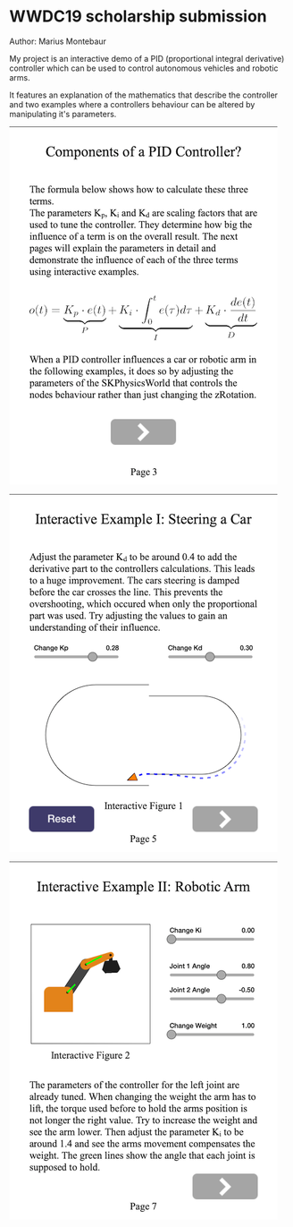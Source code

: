 # WWDC19 scholarship submission

Author: Marius Montebaur


My project is an interactive demo of a PID (proportional integral derivative) controller which can be used to control autonomous vehicles and robotic arms.

It features an explanation of the mathematics that describe the controller and two examples where a controllers behaviour can be altered by manipulating it's parameters.


![formula](Images/formula.png)

![interactive car](Images/interactive_car.png)

![interactive robot](Images/interactive_robot.png)